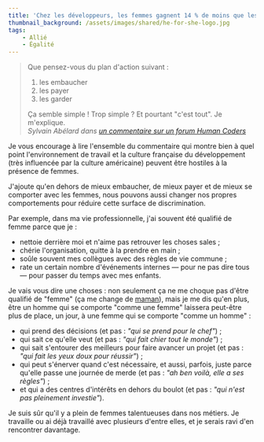 ```yaml
---
title: 'Chez les développeurs, les femmes gagnent 14 % de moins que les hommes, que faire ?'
thumbnail_background: /assets/images/shared/he-for-she-logo.jpg
tags:
    - Allié
    - Égalité
---
```


> Que pensez-vous du plan d'action suivant :
>
> 1.  les embaucher
> 2.  les payer
> 3.  les garder
>
> Ça semble simple ! Trop simple ? Et pourtant "c'est tout". Je m'explique.  
> <cite>Sylvain Abélard dans [un commentaire sur un forum Human Coders](https://forum.humancoders.com/t/chez-les-developpeurs-les-femmes-gagnent-14-de-moins-que-les-hommes-que-faire/1905/2)</cite>

Je vous encourage à lire l'ensemble du commentaire qui montre bien à quel point l'environnement de travail et la culture française du développement (très influencée par la culture américaine) peuvent être hostiles à la présence de femmes.

J'ajoute qu'en dehors de mieux embaucher, de mieux payer et de mieux se comporter avec les femmes, nous pouvons aussi changer nos propres comportements pour réduire cette surface de discrimination.

Par exemple, dans ma vie professionnelle, j'ai souvent été qualifié de femme parce que je :

-   nettoie derrière moi et n'aime pas retrouver les choses sales ;
-   chérie l'organisation, quitte à la prendre en main ;
-   soûle souvent mes collègues avec des règles de vie commune ;
-   rate un certain nombre d'événements internes — pour ne pas dire tous — pour passer du temps avec mes enfants.

Je vais vous dire une choses : non seulement ça ne me choque pas d'être qualifié de "femme" (ça me change de [maman](/notes/2016-01-wemoms-app/)), mais je me dis qu'en plus, être un homme qui se comporte "comme une femme" laissera peut-être plus de place, un jour, à une femme qui se comporte "comme un homme" :

-   qui prend des décisions (et pas : _"qui se prend pour le chef"_) ;
-   qui sait ce qu'elle veut (et pas : _"qui fait chier tout le monde"_) ;
-   qui sait s'entourer des meilleurs pour faire avancer un projet (et pas : _"qui fait les yeux doux pour réussir"_) ;
-   qui peut s'énerver quand c'est nécessaire, et aussi, parfois, juste parce qu'elle passe une journée de merde (et pas : _"ah ben voilà, elle a ses règles"_) ;
-   et qui a des centres d'intérêts en dehors du boulot (et pas : _"qui n'est pas pleinement investie"_).

Je suis sûr qu'il y a plein de femmes talentueuses dans nos métiers. Je travaille ou ai déjà travaillé avec plusieurs d'entre elles, et je serais ravi d'en rencontrer davantage.
